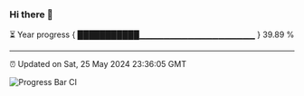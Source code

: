 ### Hi there 👋

⏳ Year progress { ███████████▁▁▁▁▁▁▁▁▁▁▁▁▁▁▁▁▁▁▁ } 39.89 %

---

⏰ Updated on Sat, 25 May 2024 23:36:05 GMT

![Progress Bar CI](https://github.com/IshwaranRudhara/GIT-ACTION/workflows/Progress%20Bar%20CI/badge.svg)
